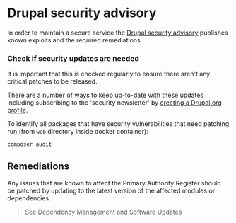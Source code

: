 # Drupal security advisory

In order to maintain a secure service the [Drupal security advisory](https://www.drupal.org/security) publishes known exploits and the required remediations.

### Check if security updates are needed

It is important that this is checked regularly to ensure there aren't any critical patches to be released.

There are a number of ways to keep up-to-date with these updates including subscribing to the 'security newsletter' by [creating a Drupal.org profile](https://www.drupal.org/user/register).

To identify all packages that have security vulnerabilities that need patching run (from `web` directory inside docker container):
```
composer audit
```

## Remediations

Any issues that are known to affect the Primary Authority Register should be patched by updating to the latest version of the affected modules or dependencies.

> See Dependency Management and Software Updates
